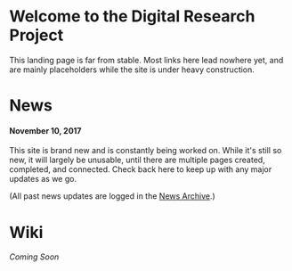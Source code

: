 # Welcome to the Digital Research Project

This landing page is far from stable. Most links here lead nowhere yet, and are mainly placeholders while the site is under heavy construction.

# News
#### November 10, 2017

This site is brand new and is constantly being worked on. While it's still so new, it will largely be unusable, until there are multiple pages created, completed, and connected. Check back here to keep up with any major updates as we go.

(All past news updates are logged in the [News Archive](news).)

# Wiki

_Coming Soon_